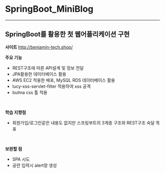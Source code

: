 # SpringBoot_MiniBlog
----
## SpringBoot를 활용한 첫 웹어플리케이션 구현

**사이트**
http://benjamin-tech.shop/
<br>

**주요 기능**
- REST구조에 따른 API설계 및 정보 전달
- JPA활용한 데이터베이스 활용
- AWS EC2 적용한 배포, MySQL RDS 데이터베이스 활용
- lucy-xss-servlet-filter 적용하여 xss 공격 
- bulma css 툴 적용

<br>

**학습 지향점**
- 회원가입/로그인같은 내용도 없지만 스프링부트의 3계층 구조와 REST구조 숙달 목표

<br>

**보완할 점**
- SPA 시도
- 공란 입력시 alert창 생성

